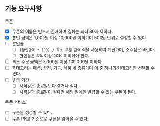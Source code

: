## 기능 요구사항

쿠폰
- [x] 쿠폰의 이름은 반드시 존재하며 길이는 최대 30자 이하다.
- [x] 할인 금액은 1,000원 이상 10,000원 이하이며 500원 단위로 설정할 수 있다.
- [ ] 할인율
    - [ ] `(할인금액 * 100) / 최소 주문 금액` 식을 사용하여 계산하며, 소수점은 버린다.
    - [ ] 할인율은 3% 이상 20% 이하여야 한다.
- [ ] 최소 주문 금액은 5,000원 이상 100,000원 이하다.
- [ ] 카테고리는 패션, 가전, 가구, 식품 네 종류이며 이 중 하나의 카테고리만 선택할 수 있다.
- [ ] 발급 기간
    - [ ] 시작일은 종료일보다 같거나 작다.
    - [ ] 시작일과 종료일이 같다면 해당 일에만 발급할 수 있는 쿠폰이 된다.

쿠폰 서비스
- [ ] 쿠폰을 생성할 수 있다.
- [ ] 쿠폰 PK를 기준으로 쿠폰을 읽어올 수 있다.
